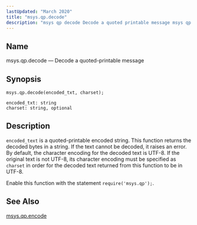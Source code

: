 ```yaml
---
lastUpdated: "March 2020"
title: "msys.qp.decode"
description: "msys qp decode Decode a quoted printable message msys qp decode encoded txt charset encoded text is a quoted printable encoded string This function returns the decoded bytes in a string If the text cannot be decoded it raises an error By default the character encoding for the decoded text..."
---
```


<a name="lua.ref.msys.qp.decode"></a> 
## Name

msys.qp.decode — Decode a quoted-printable message

<a name="idp26876240"></a> 
## Synopsis

`msys.qp.decode(encoded_txt, charset);`

```
encoded_txt: string
charset: string, optional
```
<a name="idp26878960"></a> 
## Description

`encoded_text` is a quoted-printable encoded string. This function returns the decoded bytes in a string. If the text cannot be decoded, it raises an error. By default, the character encoding for the decoded text is UTF-8\. If the original text is not UTF-8, its character encoding must be specified as `charset` in order for the decoded text returned from this function to be in UTF-8.

Enable this function with the statement `require('msys.qp');`.

<a name="idp26882736"></a> 
## See Also

[msys.qp.encode](/momentum/3/3-reference/3-reference-lua-ref-msys-qp-encode)